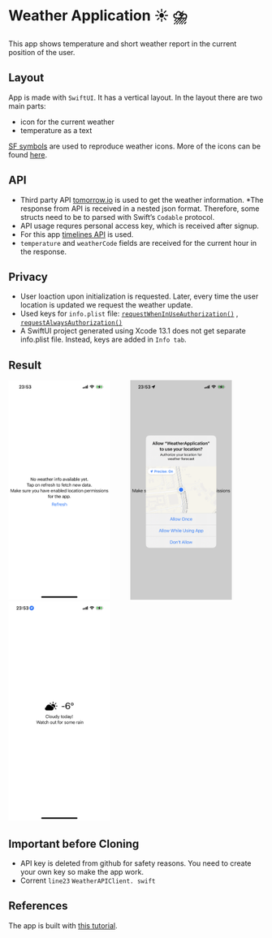 # Weather Application :sunny: :cloud_with_lightning_and_rain:

This app shows temperature and short weather report in the current position of the user.

## Layout
App is made with `SwiftUI`. It has a vertical layout. In the layout there are two main parts: <br>
* icon for the current weather
* temperature as a text

[SF symbols](https://developer.apple.com/design/human-interface-guidelines/sf-symbols/overview/) are used to reproduce weather icons. More of the icons can be found [here](https://developer.apple.com/sf-symbols/).<br>

## API
* Third party API [tomorrow.io](https://app.tomorrow.io/home) is used to get the weather information.
*The response from API is received in a nested json format. Therefore, some  structs need to be to parsed with Swift’s `Codable` protocol.
* API usage requres personal access key, which is received after signup.
* For this app [timelines API](https://docs.tomorrow.io/reference/get-timelines) is used. 
* `temperature` and `weatherCode` fields are received for the current hour in the response.

## Privacy
* User loaction upon initialization is requested. Later, every time the user location is updated we request the weather update.
* Used keys for `info.plist` file: [`requestWhenInUseAuthorization()`](https://developer.apple.com/documentation/corelocation/cllocationmanager/1620562-requestwheninuseauthorization) , [`requestAlwaysAuthorization()`](https://developer.apple.com/documentation/corelocation/cllocationmanager/1620551-requestalwaysauthorization)
* A SwiftUI project generated using Xcode 13.1 does not get separate info.plist file. Instead, keys are added in `Info tab`. 

## Result

<img src="https://github.com/ekaterinadvolkova/Weather-Application/blob/main/Screens/RefreshScreen.PNG" alt="drawing" style="width:200px;"/> &emsp; &emsp; <img src="https://github.com/ekaterinadvolkova/Weather-Application/blob/main/Screens/LocationRequest.PNG" alt="drawing" style="width:200px;"/>  &emsp; &emsp; <img src="https://github.com/ekaterinadvolkova/Weather-Application/blob/main/Screens/Result.PNG" alt="drawing" style="width:200px;"/>

## Important before Cloning
* API key is deleted from github for safety reasons. You need to create your own key so make the app work.
* Corrent `line23` `WeatherAPIClient. swift`

## References
The app is built with [this tutorial](https://betterprogramming.pub/simple-weather-app-with-swiftui-ac41200a9d4d).
